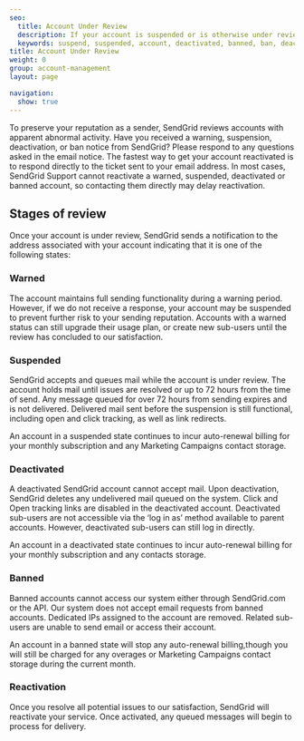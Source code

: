 ```yaml
---
seo:
  title: Account Under Review
  description: If your account is suspended or is otherwise under review, learn how to bring your account into good standing. 
  keywords: suspend, suspended, account, deactivated, banned, ban, deactivate, warn, warning, access, compromise, reactivate, stopped, stop, reactivated, turn, frozen, under, review, deactivated, compliance
title: Account Under Review
weight: 0
group: account-management
layout: page

navigation:
  show: true
---
```

To preserve your reputation as a sender, SendGrid reviews accounts with apparent abnormal activity. Have you received a warning, suspension, deactivation, or ban notice from SendGrid? Please respond to any questions asked in the email notice. The fastest way to get your account reactivated is to respond directly to the ticket sent to your email address. In most cases, SendGrid Support cannot reactivate a warned, suspended, deactivated or banned account, so contacting them directly may delay reactivation.

## 	Stages of review
 	
Once your account is under review, SendGrid sends a notification to the address associated with your account indicating that it is one of the following states:

 ### 	Warned
 	
The account maintains full sending functionality during a warning period. However, if we do not receive a response, your account may be suspended to prevent further risk to your sending reputation. Accounts with a warned status can still upgrade their usage plan, or create new sub-users until the review has concluded to our satisfaction.

 ### 	Suspended
 	
SendGrid accepts and queues mail while the account is under review. The account holds mail until issues are resolved or up to 72 hours from the time of send. Any message queued for over 72 hours from sending expires and is not delivered. Delivered mail sent before the suspension is still functional, including open and click tracking, as well as link redirects.

<call-out>

An account in a suspended state continues to incur auto-renewal billing for your monthly subscription and any Marketing Campaigns contact storage.

</call-out>

 ### 	Deactivated
 	
A deactivated SendGrid account cannot accept mail. Upon deactivation, SendGrid deletes any undelivered mail queued on the system. Click and Open tracking links are disabled in the deactivated account.  Deactivated sub-users are not accessible via the ‘log in as’ method available to parent accounts. However, deactivated sub-users can still log in directly.

<call-out>

An account in a deactivated state continues to incur auto-renewal billing for your monthly subscription and any contacts storage.

</call-out>

 ### 	Banned
 	
Banned accounts cannot access our system either through SendGrid.com or the API. Our system does not accept email requests from banned accounts. Dedicated IPs assigned to the account are removed.  Related sub-users are unable to send email or access their account.

<call-out>

An account in a banned state will stop any auto-renewal billing,though you will still be charged for any overages or Marketing Campaigns contact storage during the current month.

</call-out>

 ### 	Reactivation
 	
Once you resolve all potential issues to our satisfaction, SendGrid will reactivate your service. Once activated, any queued messages will begin to process for delivery.
